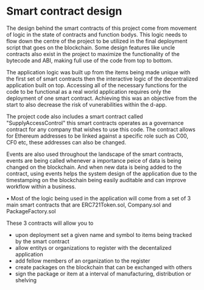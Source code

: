 # Smart contract design

The design behind the smart contracts of this project come from movement of logic in the state of contracts and function bodys. This logic needs to flow down the centre of the project to be utilized in the final deployment script that goes on the blockchain. Some design features like uncle contracts also exist in the project to maximize the functionality of the bytecode and ABI, making full use of the code from top to bottom. 

The application logic was built up from the items being made unique with the first set of smart contracts then the interactive logic of the decentralized application built on top. Accessing all of the necessary functions for the code to be functional as a real world application requires only the deployment of one smart contract. Achieving this was an objective from the start to also decrease the risk of vunerabilities within the d-app. 

The project code also includes a smart contract called "SupplyAccessControl" this smart contracts operates as a governance contract for any company that wishes to use this code. The contract allows for Ethereum addresses to be linked against a specific role such as C00, CF0 etc, these addresses can also be changed. 

Events are also used throughout the landscape of the smart contracts, events are being called whenever a importance peice of data is being changed on the blockchain. And when new data is being added to the contract, using events helps the system design of the application due to the timestamping on the blockchain being easily auditable and can improve workflow within a business. 

• Most of the logic being used in the application will come from a set of 3 main smart contracts that are ERC721Token.sol, Company.sol and PackageFactory.sol 

These 3 contracts will allow you to 

* upon deployment set a given name and symbol to items being tracked by the smart contract
* allow entitys or organizations to register with the decentalized application
* add fellow members of an organization to the register
* create packages on the blockchain that can be exchanged with others 
* sign the package or item at a interval of manufacturing, distribution or shelving 
        

